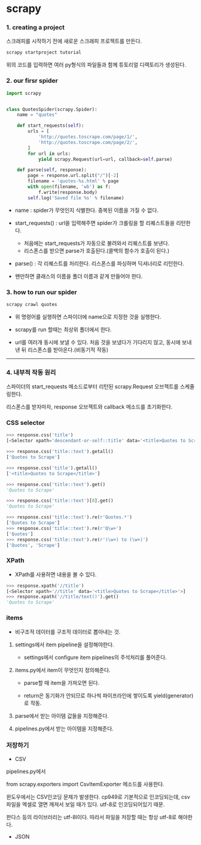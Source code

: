 # scrapy

### 1. creating a project

스크래피를 시작하기 전에 새로운 스크래피 프로젝트를 만든다.

```python
scrapy startproject tutorial
```

위의 코드를 입력하면 여러 py형식의 파일들과 함께 튜토리얼 디렉토리가 생성된다.



### 2. our firsr spider

```python
import scrapy


class QuotesSpider(scrapy.Spider):
    name = "quotes"

    def start_requests(self):
        urls = [
            'http://quotes.toscrape.com/page/1/',
            'http://quotes.toscrape.com/page/2/',
        ]
        for url in urls:
            yield scrapy.Request(url=url, callback=self.parse)

    def parse(self, response):
        page = response.url.split("/")[-2]
        filename = 'quotes-%s.html' % page
        with open(filename, 'wb') as f:
            f.write(response.body)
        self.log('Saved file %s' % filename)
```

- name : spider가 무엇인지 식별한다. 중복된 이름을 가질 수 없다.
- start_requests() : url을 입력해주면 spider가 크롤링을 할 리퀘스트들을 리턴한다.
  - 처음에는 start_requests가 자동으로 불려와서 리퀘스트를 보낸다.
  - 리스폰스를 받으면 parse가 호출된다.(콜백의 함수가 호출이 된다.)
- parse() : 각 리퀘스트를 처리한다. 리스폰스를 파싱하며 딕셔너리로 리턴한다.

- 왠만하면 클래스의 이름을 폴더 이름과 같게 만들어야 한다.

### 3. how to run our spider

```python
scrapy crawl quotes
```

- 위 명령어를 실행하면 스파이더에 name으로 지정한 것을 실행한다.
- scrapy를 run 할때는 최상위 폴더에서 한다.

- url를 여러개 동시에 보낼 수 있다. 처음 것을 보냈다가 기다리지 않고, 동시에 보내낸 뒤 리스폰스를 받아온다.(비동기적 작동)



---



### 4. 내부적 작동 원리

스파이더의 start_requests 메소드로부터 리턴된 scrapy.Request 오브젝트를 스케줄링한다.

리스폰스를 받자마자, response 오브젝트와 callback 메소드를 초기화한다.



### CSS selector

```python
>>> response.css('title')
[<Selector xpath='descendant-or-self::title' data='<title>Quotes to Scrape</title>'>]

>>> response.css('title::text').getall()
['Quotes to Scrape']

>>> response.css('title').getall()
['<title>Quotes to Scrape</title>']

>>> response.css('title::text').get()
'Quotes to Scrape'

>>> response.css('title::text')[0].get()
'Quotes to Scrape'

>>> response.css('title::text').re(r'Quotes.*')
['Quotes to Scrape']
>>> response.css('title::text').re(r'Q\w+')
['Quotes']
>>> response.css('title::text').re(r'(\w+) to (\w+)')
['Quotes', 'Scrape']

```



### XPath

- XPath를 사용하면 내용을 볼 수 있다.

```python
>>> response.xpath('//title')
[<Selector xpath='//title' data='<title>Quotes to Scrape</title>'>]
>>> response.xpath('//title/text()').get()
'Quotes to Scrape'
```





### items

- 비구조적 데이터를 구조적 데이터로 뽑아내는 것.

1. settings에서 item pipeline을 설정해야한다.
   - settings에서 configure item pipelines의 주석처리를 풀어준다.

2. items.py에서 item이 무엇인지 정의해준다.

   - parse할 때 item을 가져오면 된다.

   - return은 동기화가 안되므로 하나씩 파이프라인에 쌓이도록 yield(generator)로 작동.

3. parse에서 받는 아이템 값들을 지정해준다.

4. pipelines.py에서 받는 아이템을 지정해준다.



### 저장하기

- CSV

pipelines.py에서

from scrapy.exporters import CsvItemExporter 메소드를 사용한다.



윈도우에서는 CSV인코딩 문제가 발생한다. cp949로 기본적으로 인코딩되는데, csv파일을 엑셀로 열면 깨져서 보일 때가 있다. utf-8로 인코딩되어있기 때문.

판다스 등의 라이브러리는 utf-8l이다. 따라서 파일을 저장할 때는 항상 utf-8로 해야한다.



- JSON

